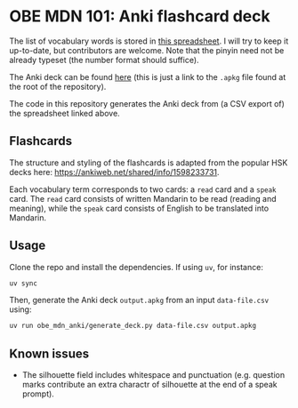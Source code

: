 # OBE MDN 101: Anki flashcard deck

The list of vocabulary words is stored in [this
spreadsheet](https://docs.google.com/spreadsheets/d/1gymnnzxc6ZOckzV_hwzx9SG2Yco3EqO4AGoxr7ir0AQ/edit?usp=sharing).
I will try to keep it up-to-date, but contributors are welcome. Note that the
pinyin need not be already typeset (the number format should suffice).

The Anki deck can be found
[here](https://github.com/nilaykumar/obe-mdn-anki/raw/refs/heads/main/obe-mdn-101.apkg)
(this is just a link to the `.apkg` file found at the root of the repository).

The code in this repository generates the Anki deck from (a CSV export of) the
spreadsheet linked above.

## Flashcards

The structure and styling of the flashcards is adapted from the popular HSK
decks here: https://ankiweb.net/shared/info/1598233731.

Each vocabulary term corresponds to two cards: a `read` card and a `speak` card.
The `read` card consists of written Mandarin to be read (reading and meaning),
while the `speak` card consists of English to be translated into Mandarin.

## Usage

Clone the repo and install the dependencies. If using `uv`, for instance:
```sh
uv sync
```

Then, generate the Anki deck `output.apkg` from an input `data-file.csv` using:
```sh
uv run obe_mdn_anki/generate_deck.py data-file.csv output.apkg
```

## Known issues

- The silhouette field includes whitespace and punctuation (e.g. question marks
  contribute an extra charactr of silhouette at the end of a speak prompt).
